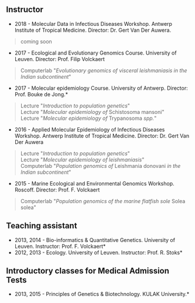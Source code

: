 ## Instructor
* 2018 - Molecular Data in Infectious Diseases Workshop. Antwerp Institute of Tropical Medicine. Director: Dr. Gert Van Der Auwera.
> coming soon  <br />
* 2017 - Ecological and Evolutionary Genomics Course. University of Leuven. Director: Prof. Filip Volckaert
> Computerlab "*Evolutionary genomics of visceral leishmaniasis in the Indian subcontinent*"  <br />
* 2017 - Molecular epidemiology Course. University of Antwerp. Director: Prof. Bouke de Jong.*
> Lecture "*Introduction to population genetics*"  <br />
> Lecture "*Molecular epidemiology of* Schistosoma mansoni"  <br />
> Lecture "*Molecular epidemiology of* Trypanosoma *spp.*"  <br />
* 2016 - Applied Molecular Epidemiology of Infectious Diseases Workshop. Antwerp Institute of Tropical Medicine. Director: Dr. Gert Van Der Auwera
> Lecture "*Introduction to population genetics*"  <br />
> Lecture "*Molecular epidemiology of leishmaniasis*"  <br />
> Computerlab "*Population genomics of* Leishmania donovani *in the Indian subcontinent*"  <br />
* 2015 - Marine Ecological and Environmental Genomics Workshop. Roscoff. Director: Prof. F. Volckaert
> Computerlab "*Population genomics of the marine flatfish sole* Solea solea"  <br />

## Teaching assistant
* 2013, 2014 - Bio-informatics & Quantitative Genetics. University of Leuven. Instructor: Prof. F. Volckaert*
* 2012, 2013 - Ecology. University of Leuven. Instructor: Prof. R. Stoks*

## Introductory classes for Medical Admission Tests
* 2013, 2015 - Principles of Genetics & Biotechnology. KULAK University.*
